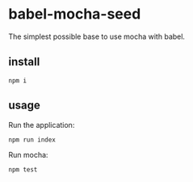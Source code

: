 # babel-mocha-seed

The simplest possible base to use mocha with babel.

## install

    npm i
    
## usage

Run the application:

    npm run index
    
Run mocha:

    npm test
